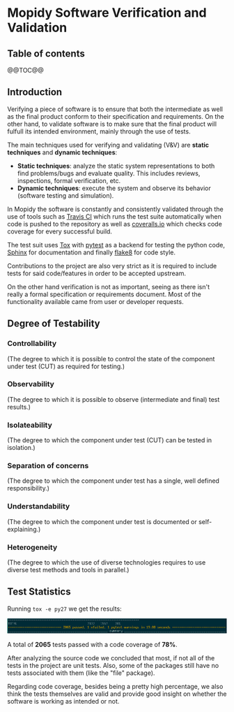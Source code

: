 # Mopidy Software Verification and Validation

## Table of contents
@@TOC@@


## Introduction
Verifying a piece of software is to ensure that both the intermediate as well as the final product conform to their specification and requirements.
On the other hand, to validate software is to make sure that the final product will fulfull its intended environment, mainly through the use of tests.

The main techniques used for verifying and validating (V&V) are **static techniques** and **dynamic techniques**:

- **Static techniques**: analyze the static system representations to both find problems/bugs and evaluate quality. This includes reviews, inspections, formal verification, etc.
- **Dynamic techniques**: execute the system and observe its behavior (software testing and simulation).


In Mopidy the software is constantly and consistently validated through the use of tools such as [Travis CI](https://travis-ci.org/mopidy/mopidy) which runs the test suite automatically when code is pushed to the repository as well as [coveralls.io](https://coveralls.io/github/mopidy/mopidy) which checks code coverage for every successful build.

The test suit uses [Tox](https://tox.readthedocs.org/en/latest/) with [pytest](http://pytest.org/latest/) as a backend for testing the python code, [Sphinx](http://sphinx-doc.org/) for documentation and finally [flake8](https://pypi.python.org/pypi/flake8) for code style.

Contributions to the project are also very strict as it is required to include tests for said code/features in order to be accepted upstream.

On the other hand verification is not as important, seeing as there isn't really a formal specification or requirements document.
Most of the functionality available came from user or developer requests.

## Degree of Testability

### Controllability
(The degree to which it is possible to control the state of the component under test (CUT) as required for testing.)

### Observability
(The degree to which it is possible to observe (intermediate and final) test results.)

### Isolateability
(The degree to which the component under test (CUT) can be tested in isolation.)

### Separation of concerns
(The degree to which the component under test has a single, well defined responsibility.)

### Understandability
(The degree to which the component under test is documented or self-explaining.)

### Heterogeneity
(The degree to which the use of diverse technologies requires to use diverse test methods and tools in parallel.)


## Test Statistics
Running `tox -e py27` we get the results:

![](./images/v&v/pytest_results.png "pytest results")

A total of **2065** tests passed with a code coverage of **78%**.

After analyzing the source code we concluded that most, if not all of the tests in the project are unit tests.
Also, some of the packages still have no tests associated with them (like the "file" package).

Regarding code coverage, besides being a pretty high percentage, we also think the tests themselves are valid and provide good insight on whether the software is working as intended or not.
